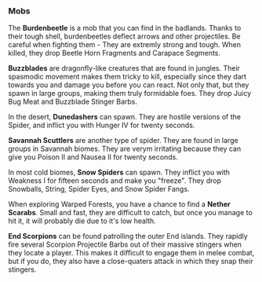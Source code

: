### Mobs
The **Burdenbeetle** is a mob that you can find in the badlands.  Thanks to their tough shell, burdenbeetles deflect arrows and other projectiles.
Be careful when fighting them - They are extremly strong and tough.  When killed, they drop Beetle Horn Fragments and Carapace Segments.

**Buzzblades** are dragonfly-like creatures that are found in jungles.  Their spasmodic movement makes them tricky to kill, especially since they
dart towards you and damage you before you can react.  Not only that, but they spawn in large groups, making them truly formidable foes.  They
drop Juicy Bug Meat and Buzzblade Stinger Barbs.

In the desert, **Dunedashers** can spawn.  They are hostile versions of the Spider, and inflict you with Hunger IV for twenty seconds.

**Savannah Scuttlers** are another type of spider.  They are found in large groups in Savannah biomes.  They are verym irritating because they
can give you Poison II and Nausea II for twenty seconds.

In most cold biomes, **Snow Spiders** can spawn.  They inflict you with Weakness I for fifteen seconds and make you "freeze".  They drop Snowballs,
String, Spider Eyes, and Snow Spider Fangs.

When exploring Warped Forests, you have a chance to find a **Nether Scarabs**.  Small and fast, they are difficult to catch, but once you manage
to hit it, it will probably die due to it's low health.

**End Scorpions** can be found patrolling the outer End islands.  They rapidly fire several Scorpion Projectile Barbs out of their massive stingers
when they locate a player.  This makes it difficult to engage them in melee combat, but if you do, they also have a close-quaters attack in which
they snap their stingers.
